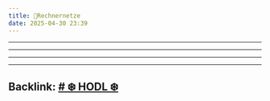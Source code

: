 ```yaml
---
title: 📁Rechnernetze
date: 2025-04-30 23:39
---
```


----







----

----

----
Backlink: [# ❄️ HODL ❄️](/index)
----
